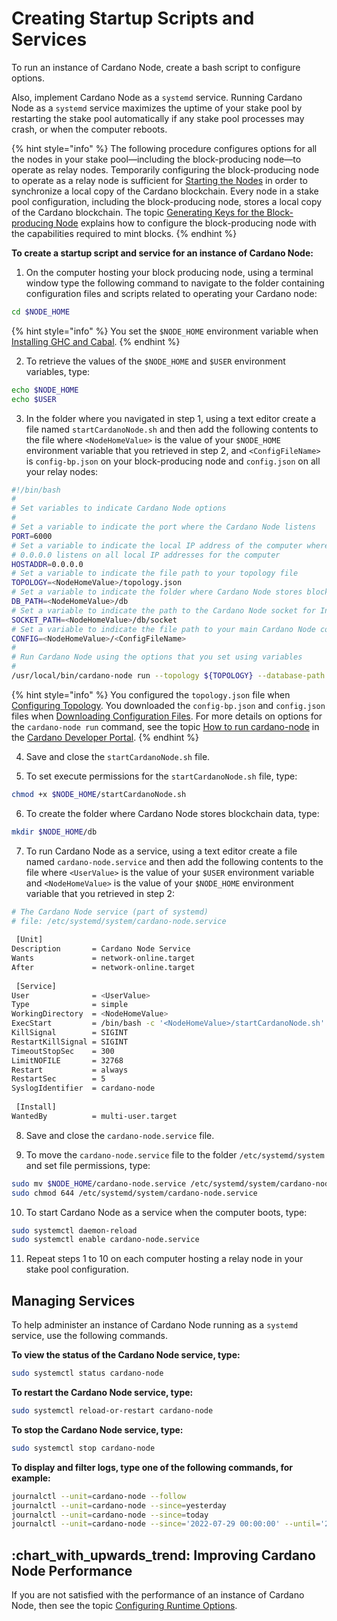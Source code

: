 # Creating Startup Scripts and Services

To run an instance of Cardano Node, create a bash script to configure options.

Also, implement Cardano Node as a `systemd` service. Running Cardano Node as a `systemd` service maximizes the uptime of your stake pool by restarting the stake pool automatically if any stake pool processes may crash, or when the computer reboots.

{% hint style="info" %}
The following procedure configures options for all the nodes in your stake pool—including the block-producing node—to operate as relay nodes. Temporarily configuring the block-producing node to operate as a relay node is sufficient for [Starting the Nodes](../part-iii-operation/starting-the-nodes.md) in order to synchronize a local copy of the Cardano blockchain. Every node in a stake pool configuration, including the block-producing node, stores a local copy of the Cardano blockchain. The topic [Generating Keys for the Block-producing Node](../part-iii-operation/generating-keys-for-the-block-producing-node.md) explains how to configure the block-producing node with the capabilities required to mint blocks.
{% endhint %}

**To create a startup script and service for an instance of Cardano Node:**

1. On the computer hosting your block producing node, using a terminal window type the following command to navigate to the folder containing configuration files and scripts related to operating your Cardano node:

```bash
cd $NODE_HOME
```

{% hint style="info" %}
You set the `$NODE_HOME` environment variable when [Installing GHC and Cabal](../part-i-installation/installing-ghc-and-cabal.md).
{% endhint %}

2. To retrieve the values of the `$NODE_HOME` and `$USER` environment variables, type:

```bash
echo $NODE_HOME
echo $USER
```

3. In the folder where you navigated in step 1, using a text editor create a file named `startCardanoNode.sh` and then add the following contents to the file where `<NodeHomeValue>` is the value of your `$NODE_HOME` environment variable that you retrieved in step 2, and `<ConfigFileName>` is `config-bp.json` on your block-producing node and `config.json` on all your relay nodes:

```bash
#!/bin/bash
#
# Set variables to indicate Cardano Node options
#
# Set a variable to indicate the port where the Cardano Node listens
PORT=6000
# Set a variable to indicate the local IP address of the computer where Cardano Node runs
# 0.0.0.0 listens on all local IP addresses for the computer
HOSTADDR=0.0.0.0
# Set a variable to indicate the file path to your topology file
TOPOLOGY=<NodeHomeValue>/topology.json
# Set a variable to indicate the folder where Cardano Node stores blockchain data
DB_PATH=<NodeHomeValue>/db
# Set a variable to indicate the path to the Cardano Node socket for Inter-process communication (IPC)
SOCKET_PATH=<NodeHomeValue>/db/socket
# Set a variable to indicate the file path to your main Cardano Node configuration file
CONFIG=<NodeHomeValue>/<ConfigFileName>
#
# Run Cardano Node using the options that you set using variables
#
/usr/local/bin/cardano-node run --topology ${TOPOLOGY} --database-path ${DB_PATH} --socket-path ${SOCKET_PATH} --host-addr ${HOSTADDR} --port ${PORT} --config ${CONFIG}
```

{% hint style="info" %}
You configured the `topology.json` file when [Configuring Topology](configuring-topology.md). You downloaded the `config-bp.json` and `config.json` files when [Downloading Configuration Files](downloading-configuration-files.md). For more details on options for the `cardano-node run` command, see the topic [How to run cardano-node](https://developers.cardano.org/docs/get-started/running-cardano) in the [Cardano Developer Portal](https://developers.cardano.org/docs/get-started/).
{% endhint %}

4. Save and close the `startCardanoNode.sh` file.

5. To set execute permissions for the `startCardanoNode.sh` file, type:

```bash
chmod +x $NODE_HOME/startCardanoNode.sh
```

6. To create the folder where Cardano Node stores blockchain data, type:

```bash
mkdir $NODE_HOME/db
```

7. To run Cardano Node as a service, using a text editor create a file named `cardano-node.service` and then add the following contents to the file where `<UserValue>` is the value of your `$USER` environment variable and `<NodeHomeValue>` is the value of your `$NODE_HOME` environment variable that you retrieved in step 2:

```bash
# The Cardano Node service (part of systemd)
# file: /etc/systemd/system/cardano-node.service  
  
 [Unit]
Description       = Cardano Node Service
Wants             = network-online.target
After             = network-online.target  
  
 [Service]
User              = <UserValue>
Type              = simple
WorkingDirectory  = <NodeHomeValue>
ExecStart         = /bin/bash -c '<NodeHomeValue>/startCardanoNode.sh'
KillSignal        = SIGINT
RestartKillSignal = SIGINT
TimeoutStopSec    = 300
LimitNOFILE       = 32768
Restart           = always
RestartSec        = 5
SyslogIdentifier  = cardano-node  
  
 [Install]
WantedBy          = multi-user.target
```

8. Save and close the `cardano-node.service` file.

9. To move the `cardano-node.service` file to the folder `/etc/systemd/system` and set file permissions, type:

```bash
sudo mv $NODE_HOME/cardano-node.service /etc/systemd/system/cardano-node.service
sudo chmod 644 /etc/systemd/system/cardano-node.service
```

10. To start Cardano Node as a service when the computer boots, type:

```bash
sudo systemctl daemon-reload
sudo systemctl enable cardano-node.service
```

11. Repeat steps 1 to 10 on each computer hosting a relay node in your stake pool configuration.

## Managing Services

To help administer an instance of Cardano Node running as a `systemd` service, use the following commands.

**To view the status of the Cardano Node service, type:**

```bash
sudo systemctl status cardano-node
```

**To restart the Cardano Node service, type:**

```bash
sudo systemctl reload-or-restart cardano-node
```

**To stop the Cardano Node service, type:**

```bash
sudo systemctl stop cardano-node
```

**To display and filter logs, type one of the following commands, for example:**

```bash
journalctl --unit=cardano-node --follow
journalctl --unit=cardano-node --since=yesterday
journalctl --unit=cardano-node --since=today
journalctl --unit=cardano-node --since='2022-07-29 00:00:00' --until='2022-07-29 12:00:00'
```

## :chart\_with\_upwards\_trend: Improving Cardano Node Performance

If you are not satisfied with the performance of an instance of Cardano Node, then see the topic [Configuring Runtime Options](../part-v-tips/configuring-runtime-options.md).
